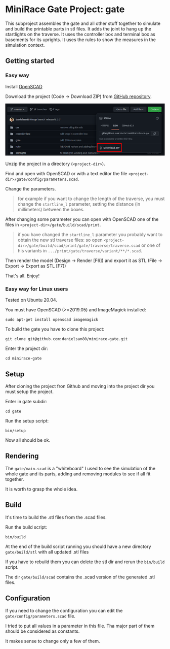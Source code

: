# MiniRace Gate Project: gate

This subproject assembles the gate and all other stuff together to simulate
and build the printable parts in stl files.
It adds the joint to hang up the startlights on the traverse.
It uses the controller box and terminal box as basements for its uprights.
It uses the rules to show the measures in the simulation context.

## Getting started

### Easy way

Install [OpenSCAD](https://openscad.org/)

Download the project (Code -> Download ZIP) from [GitHub repository](https://github.com/danielsan80/minirace-gate).

![Download the project](doc/download-repository.png "Download the project")

Unzip the project in a directory (`<project-dir>`).

Find and open with OpenSCAD or with a text editor the file `<project-dir>/gate/config/parameters.scad`.

Change the parameters.

> for example if you want to change the length of the traverse,
you must change the `startline_l` parameter, setting the distance (in millimeters) between the boxes.

After changing some parameter you can open with OpenSCAD one of the files in `<project-dir>/gate/build/scad/print`.

> if you have changed the `startline_l` parameter you probably want to obtain the new stl traverse files:
> so open `<project-dir>/gate/build/scad/print/gate/traverse/traverse.scad`
> or one of his variants in `.../print/gate/traverse/variant/**/*.scad`.
 
Then render the model (Design -> Render [F6]) and export it as STL (File -> Export -> Export as STL [F7])

That's all. Enjoy!


### Easy way for Linux users

Tested on Ubuntu 20.04.

You must have OpenSCAD (>=2019.05) and ImageMagick installed:

```
sudo apt-get install openscad imagemagick
```

To build the gate you have to clone this project:

```
git clone git@github.com:danielsan80/minirace-gate.git
```

Enter the project dir:

```
cd minirace-gate
```

## Setup
After cloning the project fron Github and moving into the project dir you must setup the project.

Enter in gate subdir:

```
cd gate
```

Run the setup script:

```
bin/setup
```

Now all should be ok.

## Rendering
The `gate/main.scad` is a "whiteboard" I used to see the simulation of the whole gate and its parts,
adding and removing modules to see if all fit together.

It is worth to grasp the whole idea.

## Build

It's time to build the .stl files from the .scad files.


Run the build script:

```
bin/build
```

At the end of the build script running you should have a new directory `gate/build/stl`
with all updated .stl files

If you have to rebuild them you can delete the stl dir and rerun the `bin/build` script. 

The dir `gate/build/scad` contains the .scad version of the generated .stl files. 

## Configuration

If you need to change the configuration you can edit the `gate/config/parameters.scad` file.

I tried to put all values in a parameter in this file. Tha major part of them should be considered as constants.

It makes sense to change only a few of them. 
